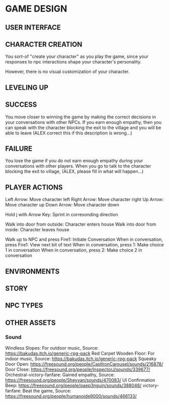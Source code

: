 # GAME DESIGN

## USER INTERFACE

## CHARACTER CREATION
You sort-of "create your character" as you play the game, since your responses
to npc interactions shape your character's personality.

However, there is no visual customization of your character.

## LEVELING UP

## SUCCESS
You move closer to winning the game by making the correct decisions in your
conversations with other NPCs. If you earn enough empathy, then you can speak
with the character blocking the exit to the village and you will be able to
leave (ALEX correct this if this description is wrong...)

## FAILURE
You lose the game if you do not earn enough empathy during your conversations
with other players. When you go to talk to the character blocking the exit to
village, (ALEX, please fill in what will happen...)

## PLAYER ACTIONS
Left Arrow: Move character left
Right Arrow: Move character right
Up Arrow: Move character up
Down Arrow: Move character down

Hold j with Arrow Key: Sprint in corresonding direction

Walk into door from outside: Character enters house
Walk into door from inside: Character leaves house

Walk up to NPC and press Fire1: Initiate Conversation
When in conversation, press Fire1: View next bit of text
When in conversation, press 1: Make choice 1 in conversation
When in conversation, press 2: Make choice 2 in conversation

## ENVIRONMENTS

## STORY

## NPC TYPES

## OTHER ASSETS
### Sound
Windless Slopes: For outdoor music, Source: https://bakudas.itch.io/generic-rpg-pack
Red Carpet Wooden Floor: For indoor music, Source: https://bakudas.itch.io/generic-rpg-pack
Squeaky Door Open: https://freesound.org/people/CastIronCarousel/sounds/216878/
Door Close: https://freesound.org/people/InspectorJ/sounds/339677/
Orchestral-victory-fanfare: Gained empathy, Source: https://freesound.org/people/Sheyvan/sounds/470083/
UI Confirmation Beep: https://freesound.org/people/paep3nguin/sounds/388046/
victory-fanfare: Beat the game, Source: https://freesound.org/people/humanoide9000/sounds/466133/
